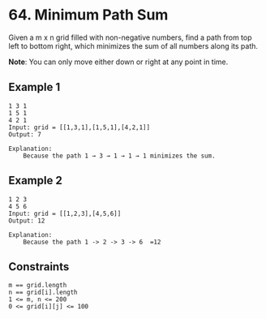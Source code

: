 # 64. Minimum Path Sum

Given a m x n grid filled with non-negative numbers, find a path from top left to bottom right, which minimizes the sum of all numbers along its path.

**Note**: You can only move either down or right at any point in time.

## Example 1
    1 3 1
    1 5 1
    4 2 1
    Input: grid = [[1,3,1],[1,5,1],[4,2,1]]
    Output: 7

    Explanation:
        Because the path 1 → 3 → 1 → 1 → 1 minimizes the sum.

## Example 2
    1 2 3 
    4 5 6
    Input: grid = [[1,2,3],[4,5,6]]
    Output: 12
    
    Explanation: 
        Because the path 1 -> 2 -> 3 -> 6  =12

## Constraints

    m == grid.length
    n == grid[i].length
    1 <= m, n <= 200
    0 <= grid[i][j] <= 100